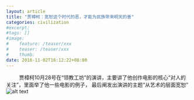 ```yaml
---
layout: article
title: "贾樟柯：宽恕这个时代的恶，才能为民族带来明天的善"
categories: civilization 
#excerpt:
#tags: []
#image:
#    feature: /teaser/xxx
#    teaser: /teaser/xxx
#    thumb:
date: 2016-11-02T16:12:22+08:00
---
```


[//]: # (> 文章欢迎转载，但转载时请保留本段文字，并置于文章的顶部)
[//]: # (> 作者：bo)
[//]: # (> 本文原文地址：<https://rwxin.com{{ page.url }}>)

&nbsp;&nbsp;&nbsp;&nbsp;&nbsp;&nbsp;&nbsp;&nbsp;&nbsp;贾樟柯10月28号在“领教工坊”的演讲，主要讲了他创作电影的核心“对人的关注”，里面举了他一些电影的例子， 最后阐发出演讲的主题“从艺术的层面宽恕”
![alt text](http://ww3.sinaimg.cn/mw690/631b0c55jw1f9dk72ti44j20d7c63qv5.jpg "宽恕这个时代的恶，才能为民族带来明天的善")
